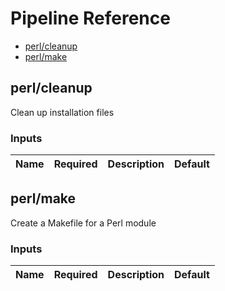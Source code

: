 <!-- start:pipeline-reference-gen -->
# Pipeline Reference


- [perl/cleanup](#perlcleanup)
- [perl/make](#perlmake)

## perl/cleanup

Clean up installation files

### Inputs

| Name | Required | Description | Default |
| ---- | -------- | ----------- | ------- |

## perl/make

Create a Makefile for a Perl module

### Inputs

| Name | Required | Description | Default |
| ---- | -------- | ----------- | ------- |


<!-- end:pipeline-reference-gen -->